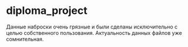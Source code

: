 # diploma_project
Данные наброски очень грязные и были сделаны исключительно с целью собственного пользования.
Актуальность данных файлов уже сомнительная.


